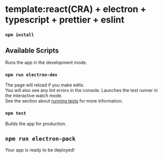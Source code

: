 # template:react(CRA) + electron + typescript + prettier + eslint 

### `npm install`

## Available Scripts

 Runs the app in the development mode.

### `npm run electron-dev`

  The page will reload if you make edits.\
  You will also see any lint errors in the console.
  Launches the test runner in the interactive watch mode.\
  See the section about [running tests](https://facebook.github.io/create-react-app/docs/running-tests) for more information.

### `npm test`

  Builds the app for production.

## `npm run electron-pack`
  Your app is ready to be deployed!
